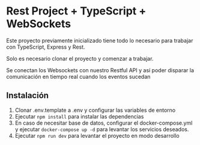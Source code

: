 # Rest Project + TypeScript + WebSockets

Este proyecto previamente inicializado tiene todo lo necesario para trabajar con TypeScript, Express y Rest.

Solo es necesario clonar el proyecto y comenzar a trabajar.

Se conectan los Websockets con nuestro Restful API y así poder disparar la comunicación en tiempo real cuando los eventos sucedan


## Instalación

1. Clonar .env.template a .env y configurar las variables de entorno
2. Ejecutar `npm install` para instalar las dependencias
3. En caso de necesitar base de datos, configurar el docker-compose.yml y ejecutar `docker-compose up -d` para levantar los servicios deseados.
4. Ejecutar `npm run dev` para levantar el proyecto en modo desarrollo

